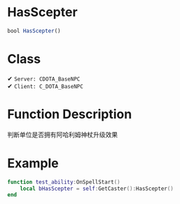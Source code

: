 # HasScepter
```js
bool HasScepter()
```
# Class
✔ `Server: CDOTA_BaseNPC`  
✔ `Client: C_DOTA_BaseNPC`  

# Function Description
判断单位是否拥有阿哈利姆神杖升级效果

# Example
```lua
function test_ability:OnSpellStart()
	local bHasScepter = self:GetCaster():HasScepter()
end
```